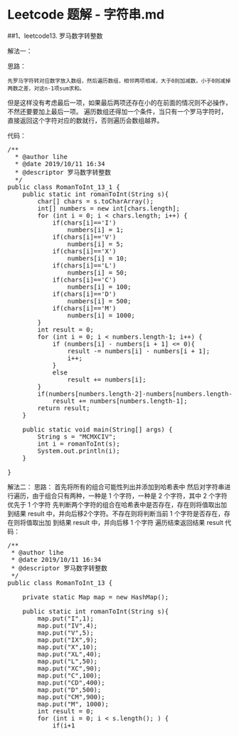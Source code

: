 # Leetcode 题解 - 字符串.md

##1、leetcode13. 罗马数字转整数
<pre>解法一：</pre>
<pre>思路：</pre>
    先罗马字符转对应数字放入数组，然后遍历数组，相邻两项相减，大于0则加减数，小于0则减掉两数之差，对这n-1项sum求和。
但是这样没有考虑最后一项，如果最后两项还存在小的在前面的情况则不必操作，不然还要要加上最后一项。
遍历数组还得加一个条件，当只有一个罗马字符时，直接返回这个字符对应的数就行，否则遍历会数组越界。
<pre>代码：</pre>
<pre>
/**
  * @author lihe
  * @date 2019/10/11 16:34
  * @descriptor 罗马数字转整数
  */
public class RomanToInt_13_1 {
    public static int romanToInt(String s){
        char[] chars = s.toCharArray();
        int[] numbers = new int[chars.length];
        for (int i = 0; i < chars.length; i++) {
            if(chars[i]=='I')
                numbers[i] = 1;
            if(chars[i]=='V')
                numbers[i] = 5;
            if(chars[i]=='X')
                numbers[i] = 10;
            if(chars[i]=='L')
                numbers[i] = 50;
            if(chars[i]=='C')
                numbers[i] = 100;
            if(chars[i]=='D')
                numbers[i] = 500;
            if(chars[i]=='M')
                numbers[i] = 1000;
        }
        int result = 0;
        for (int i = 0; i < numbers.length-1; i++) {
            if (numbers[i] - numbers[i + 1] <= 0){
                result -= numbers[i] - numbers[i + 1];
                i++;
            }
            else
                result += numbers[i];
        }
        if(numbers[numbers.length-2]-numbers[numbers.length-1]>0)
            result += numbers[numbers.length-1];
        return result;
    }

    public static void main(String[] args) {
        String s = "MCMXCIV";
        int i = romanToInt(s);
        System.out.println(i);
    }

}
</pre>
解法二：
思路：
    首先将所有的组合可能性列出并添加到哈希表中
    然后对字符串进行遍历，由于组合只有两种，一种是 1 个字符，一种是 2 个字符，其中 2 个字符优先于 1 个字符
    先判断两个字符的组合在哈希表中是否存在，存在则将值取出加到结果 result 中，并向后移2个字符。不存在则将判断当前 1 个字符是否存在，存在则将值取出加      到结果 result 中，并向后移 1 个字符
    遍历结束返回结果 result
代码：
<pre>
/**
 * @author lihe
 * @date 2019/10/11 16:34
 * @descriptor 罗马数字转整数
 */
public class RomanToInt_13 {

    private static Map<String,Integer> map = new HashMap<String,Integer>();

    public static int romanToInt(String s){
        map.put("I",1);
        map.put("IV",4);
        map.put("V",5);
        map.put("IX",9);
        map.put("X",10);
        map.put("XL",40);
        map.put("L",50);
        map.put("XC",90);
        map.put("C",100);
        map.put("CD",400);
        map.put("D",500);
        map.put("CM",900);
        map.put("M", 1000);
        int result = 0;
        for (int i = 0; i < s.length(); ) {
            if(i+1<s.length() && map.containsKey(s.substring(i, i + 2))){
                result += map.get(s.substring(i, i + 2));
                i += 2;
            }else{
                result += map.get(s.substring(i, i + 1));
                i++;
            }

        }
        return result;
    }

    public static void main(String[] args) {
        String s = "MCMXCIV";
        int i = romanToInt(s);
        System.out.println(i);
    }

}
</pre>
